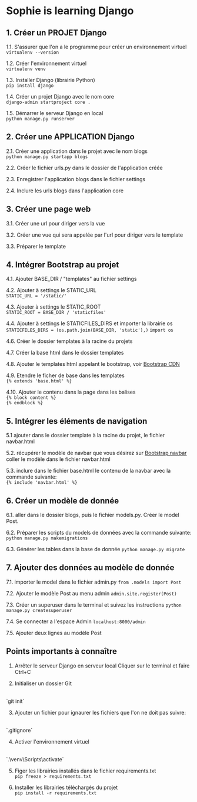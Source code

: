# Sophie is learning Django

## 1. Créer un PROJET Django

1.1. S'assurer que l'on a le programme pour créer un environnement virtuel 
</br>
`virtualenv --version`

1.2. Créer l'environnement virtuel
</br>
`virtualenv venv`

1.3. Installer Django (librairie Python)
</br>
`pip install django`

1.4. Créer un projet Django avec le nom core
</br>
`django-admin startproject core .`

1.5. Démarrer le serveur Django en local
</br>
`python manage.py runserver`


## 2. Créer une APPLICATION Django

2.1. Créer une application dans le projet avec le nom blogs
</br>
`python manage.py startapp blogs`

2.2. Créer le fichier urls.py dans le dossier de l'application créée

2.3. Enregistrer l'application blogs dans le fichier settings 

2.4. Inclure les urls blogs dans l'application core


## 3. Créer une page web

3.1. Créer une url pour diriger vers la vue

3.2. Créer une vue qui sera appelée par l'url pour diriger vers le template

3.3. Préparer le template

## 4. Intégrer Bootstrap au projet

4.1. Ajouter BASE_DIR / "templates" au fichier settings

4.2. Ajouter à settings le STATIC_URL</br>
`STATIC_URL = '/static/'`

4.3. Ajouter à settings le STATIC_ROOT</br>
`STATIC_ROOT = BASE_DIR / 'staticfiles'`

4.4. Ajouter à settings le STATICFILES_DIRS et importer la librairie os
`STATICFILES_DIRS = (os.path.join(BASE_DIR, 'static'),)`
`import os`

4.6. Créer le dossier templates à la racine du projets

4.7. Créer la base html dans le dossier templates

4.8. Ajouter le templates html appelant le bootstrap, voir [Bootstrap CDN](https://www.bootstrapcdn.com/)

4.9. Etendre le ficher de base dans les templates</br>
`{% extends 'base.html' %}`

4.10. Ajouter le contenu dans la page dans les balises</br>
`{% block content %}`</br>
`{% endblock %}`

## 5. Intégrer les éléments de navigation

5.1 ajouter dans le dossier template à la racine du projet, le fichier navbar.html

5.2. récupérer le modèle de navbar que vous désirez sur [Bootstrap navbar](https://getbootstrap.com/docs/4.3/components/navbar/) coller le modèle dans le fichier navbar.html

5.3. inclure dans le fichier base.html le contenu de la navbar avec la commande suivante:</br>
`{% include 'navbar.html' %}`

## 6. Créer un modèle de donnée

6.1. aller dans le dossier blogs, puis le fichier models.py. Créer le model Post.

6.2. Préparer les scripts du models de données avec la commande suivante:
`python manage.py makemigrations`

6.3. Générer les tables dans la base de donnée
`python manage.py migrate`

## 7. Ajouter des données au modèle de donnée

7.1. importer le model dans le fichier admin.py
`from .models import Post`

7.2. Ajouter le modèle Post au menu admin
`admin.site.register(Post)`

7.3. Créer un superuser dans le terminal et suivez les instructions
`python manage.py createsuperuser`

7.4. Se connecter a l'espace Admin
`localhost:8000/admin`

7.5. Ajouter deux lignes au modèle Post

## Points importants à connaître

1. Arrêter le serveur Django en serveur local
Cliquer sur le terminal et faire Ctrl+C

2. Initialiser un dossier Git
</br>
`git init`

3. Ajouter un fichier pour ignaurer les fichiers que l'on ne doit pas suivre:
</br>
`.gitignore`

4. Activer l'environnement virtuel
</br>
`.\venv\Scripts\activate`

5. Figer les librairies installés dans le fichier requirements.txt</br>
`pip freeze > requirements.txt`

6. Installer les librairies téléchargés du projet</br>
`pip install -r requirements.txt`